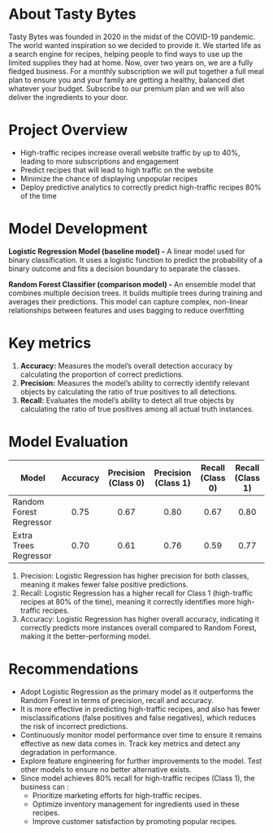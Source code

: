 # About Tasty Bytes
Tasty Bytes was founded in 2020 in the midst of the COVID-19 pandemic. The world wanted
 inspiration so we decided to provide it. We started life as a search engine for recipes, helping
 people to find ways to use up the limited supplies they had at home.
 Now, over two years on, we are a fully fledged business. For a monthly subscription we will put
 together a full meal plan to ensure you and your family are getting a healthy, balanced diet
 whatever your budget. Subscribe to our premium plan and we will also deliver the ingredients
 to your door.

 # Project Overview
- High-traffic recipes increase overall website traffic by up to 40%, leading to more subscriptions and engagement
- Predict recipes that will lead to high traffic on the website
- Minimize the chance of displaying unpopular recipes
- Deploy predictive analytics to correctly predict high-traffic recipes 80% of the time

# Model Development
**Logistic Regression Model (baseline model) -** 
  A linear model used for binary classification. It uses a logistic function to predict the probability of a binary outcome and fits a decision boundary to separate the classes.

**Random Forest Classifier (comparison model) -**
  An ensemble model that combines multiple decision trees. It builds multiple trees during training and averages their predictions. This model can capture complex, non-linear relationships between features and uses bagging to reduce overfitting

  # Key metrics
1.	**Accuracy:** Measures the model’s overall detection accuracy by calculating the proportion of correct predictions.
2.	**Precision:** Measures the model’s ability to correctly identify relevant objects by calculating the ratio of true positives to all detections.
3.	**Recall:** Evaluates the model’s ability to detect all true objects by calculating the ratio of true positives among all actual truth instances.

#   Model Evaluation

| Model       | Accuracy  | Precision (Class 0)  |  Precision (Class 1)   | Recall (Class 0)   | Recall (Class 1)   |
| ----------- | :----: | :----: |  :----: | :----: | :----: |
| Random Forest Regressor | 0.75      | 0.67       | 0.80       | 0.67       | 0.80       |
| Extra Trees Regressor   | 0.70       | 0.61       | 0.76       | 0.59       | 0.77    |

1.	Precision: Logistic Regression has higher precision for both classes, meaning it makes fewer false positive predictions.
2.	Recall: Logistic Regression has a higher recall for Class 1 (high-traffic recipes at 80% of the time), meaning it correctly identifies more high-traffic recipes.
3.	Accuracy: Logistic Regression has higher overall accuracy, indicating it correctly predicts more instances overall compared to Random Forest, making it the better-performing model.

# Recommendations
- Adopt Logistic Regression as the primary model as it outperforms the Random Forest in terms of precision, recall and accuracy.
- It is more effective in predicting high-traffic recipes, and also has fewer misclassifications (false positives and false negatives), which reduces the risk of incorrect predictions.
- Continuously monitor model performance over time to ensure it remains effective as new data comes in. Track key metrics and detect any degradation in performance.
- Explore feature engineering for further improvements to the model. Test other models to ensure no better alternative exists.
- Since model achieves 80% recall for high-traffic recipes (Class 1), the business can :
   - Prioritize marketing efforts for high-traffic recipes.
   - Optimize inventory management for ingredients used in these recipes.
   - Improve customer satisfaction by promoting popular recipes.
